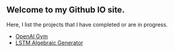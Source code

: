 ## Welcome to my Github IO site.

Here, I list the projects that I have completed or are in progress.

* [OpenAI Gym](https://jchen114.github.io/OpenAIGym/)
* [LSTM Algebraic Generator](https://jchen114.github.io/LSTM-Algebra-Generator/)
